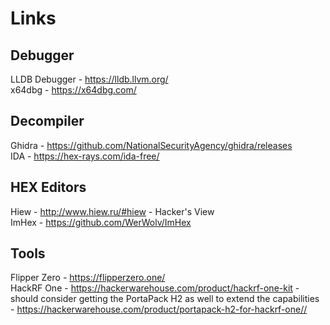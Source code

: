 # Links

## Debugger

LLDB Debugger - https://lldb.llvm.org/<br />
x64dbg - https://x64dbg.com/<br />

## Decompiler

Ghidra - https://github.com/NationalSecurityAgency/ghidra/releases<br />
IDA - https://hex-rays.com/ida-free/<br />

## HEX Editors

Hiew - http://www.hiew.ru/#hiew - Hacker's View<br />
ImHex - https://github.com/WerWolv/ImHex<br />

## Tools

Flipper Zero - https://flipperzero.one/<br />
HackRF One - https://hackerwarehouse.com/product/hackrf-one-kit - should consider getting the PortaPack H2 as well to extend the capabilities - https://hackerwarehouse.com/product/portapack-h2-for-hackrf-one//<br />
